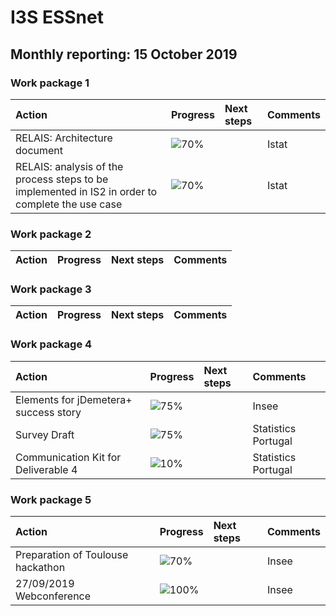 
# I3S ESSnet

## Monthly reporting: 15 October 2019

### Work package 1

| Action  | Progress | Next steps | Comments |
|:--|:--|:--|:--|
| RELAIS: Architecture document | ![70%](http://progressed.io/bar/70) |  | Istat |
| RELAIS: analysis of the process steps to be implemented in IS2 in order to complete the use case | ![70%](http://progressed.io/bar/70) |  | Istat |


### Work package 2

| Action  | Progress | Next steps | Comments |
|:--|:--|:--|:--|

### Work package 3
| Action  | Progress | Next steps | Comments |
|:--|:--|:--|:--|



### Work package 4


| Action  | Progress | Next steps | Comments |
|:--|:--|:--|:--|
| Elements for jDemetera+ success story | ![75%](http://progressed.io/bar/50) |  | Insee |
| Survey Draft | ![75%](http://progressed.io/bar/50) |  | Statistics Portugal |
| Communication Kit for Deliverable 4 | ![10%](http://progressed.io/bar/50) |  | Statistics Portugal |

### Work package 5

| Action  | Progress | Next steps | Comments |
|:--|:--|:--|:--|
| Preparation of Toulouse hackathon | ![70%](http://progressed.io/bar/100) |  | Insee |
| 27/09/2019 Webconference | ![100%](http://progressed.io/bar/100) |  | Insee |
